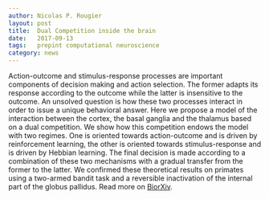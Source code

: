 ```yaml
---
author: Nicolas P. Rougier
layout: post
title:  Dual Competition inside the brain
date:   2017-09-13
tags:   prepint computational neuroscience
category: news
---
```


Action-outcome and stimulus-response processes are important components of
decision making and action selection. The former adapts its response according
to the outcome while the latter is insensitive to the outcome. An unsolved
question is how these two processes interact in order to issue a unique
behavioral answer. Here we propose a model of the interaction between the
cortex, the basal ganglia and the thalamus based on a dual competition.  We
show how this competition endows the model with two regimes. One is oriented
towards action-outcome and is driven by reinforcement learning, the other is
oriented towards stimulus-response and is driven by Hebbian learning. The final
decision is made according to a combination of these two mechanisms with a
gradual transfer from the former to the latter. We confirmed these theoretical
results on primates using a two-armed bandit task and a reversible inactivation
of the internal part of the globus pallidus.
Read more on [BiorXiv](http://www.biorxiv.org/content/early/2017/09/13/187294).
